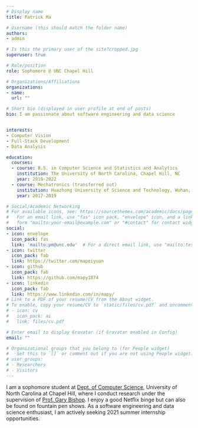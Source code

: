 ```yaml
---
# Display name
title: Patrick Ma

# Username (this should match the folder name)
authors:
- admin

# Is this the primary user of the site?cropped.jpg
superuser: true

# Role/position
role: Sophomore @ UNC Chapel Hill

# Organizations/Affiliations
organizations:
- name: 
  url: ""

# Short bio (displayed in user profile at end of posts)
bio: I am passionate about software engineering and data science


interests:
- Computer Vision
- Full-Stack Development
- Data Analysis

education:
  courses:
  - course: B.S. in Computer Science and Statistics and Analytics
    institution: The University of North Carolina, Chapel Hill, NC
    year: 2019-2022
  - course: Mechatronics (transferred out)
    institution: Huazhong University of Science and Technology, Wuhan, China
    year: 2017-2019

# Social/Academic Networking
# For available icons, see: https://sourcethemes.com/academic/docs/page-builder/#icons
#   For an email link, use "fas" icon pack, "envelope" icon, and a link in the
#   form "mailto:your-email@example.com" or "#contact" for contact widget.
social:
- icon: envelope
  icon_pack: fas
  link: 'mailto:pm@unc.edu'  # For a direct email link, use "mailto:test@example.org".
- icon: twitter
  icon_pack: fab
  link: https://twitter.com/mapeiyuan
- icon: github
  icon_pack: fab
  link: https://github.com/mapy1874
- icon: linkedin
  icon_pack: fab
  link: https://www.linkedin.com/in/mapy/
# Link to a PDF of your resume/CV from the About widget.
# To enable, copy your resume/CV to `static/files/cv.pdf` and uncomment the lines below.
# - icon: cv
#   icon_pack: ai
#   link: files/cv.pdf

# Enter email to display Gravatar (if Gravatar enabled in Config)
email: ""

# Organizational groups that you belong to (for People widget)
#   Set this to `[]` or comment out if you are not using People widget.
# user_groups:
# - Researchers
# - Visitors
---
```


I am a sophomore student at [Dept. of Computer Science](https://cs.unc.edu), University of North Carolina at Chapel Hill, where I conduct research under the supervision of [Prof. Gary Bishop](https://www.cs.unc.edu/~gb/). I enjoy a good Netflix binge but can also be found on fountain pen shows. As a software engineering and data science enthusiast, I am actively seeking 2021 summer internship opportunities.